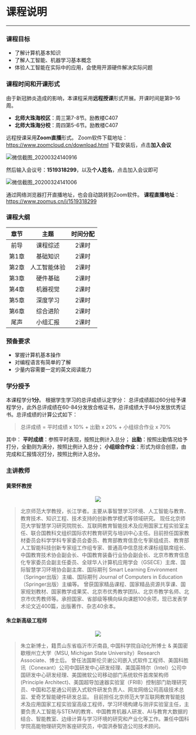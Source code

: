 # 课程说明

---

### 课程目标

- 了解计算机基本知识
- 了解人工智能、机器学习基本概念
- 体验人工智能在实际中的应用，会使用开源硬件解决实际问题

### 课程时间和开课形式

由于新冠肺炎造成的影响，本课程采用**远程授课**形式开展。开课时间是第9-16周。

- **北师大珠海校区**：周三第7-8节。励教楼C407
- **北师大珠海分校**：周四第5-6节。励教楼C407

远程授课采用**Zoom直播**形式。
Zoom软件下载地址：https://www.zoomcloud.cn/download.html
下载安装后，点击**加入会议**

![微信截图_20200324140916](https://md.hass.live/%E5%BE%AE%E4%BF%A1%E6%88%AA%E5%9B%BE_20200324140916.png)

然后输入会议号：**1519318299**，以及**个人姓名**，点击加入会议即可

![微信截图_20200324141006](https://md.hass.live/%E5%BE%AE%E4%BF%A1%E6%88%AA%E5%9B%BE_20200324141006.png)

通过网络浏览器打开直播地址，也会自动跳转到Zoom软件。
**课程直播地址**：https://www.zoomus.cn/j/1519318299

### 课程大纲

章节 | 主题 | 时间分配
:-: | :-: | :-:
前导 | 课程综述 | 2课时
第1章 | 基础知识 | 2课时
第2章 |  人工智能体验  | 2课时
第3章 | 硬件基础 | 2课时
第4章 | 机器视觉 | 2课时
第5章 | 深度学习 | 2课时
第6章 | 综合进阶 | 2课时
尾声  | 小组汇报 | 2课时

### 预备要求

- 掌握计算机基本操作
- 对编程语言有简单的了解
- 少量内容需要一定的英文阅读能力

### 学分授予

本课程学分**1分**。
根据学生学习的总评成绩认定学分：
总评成绩超过60分给予课程学分，此外总评成绩在60-84分发放合格证书，总评成绩大于84分发放优秀证书。总评成绩的计算公式如下：

> 总评成绩 = 平时成绩 x 10% + 出勤 x 20% + 小组综合作业 x 70%

其中：
**平时成绩**：参照平时表现，按照比例计入总分；
**出勤**：按照出勤情况给予打分，全勤则为满分，按照比例计入总分；
**小组综合作业**：形式为综合创意，由完成和汇报情况打分，按照比例计入总分。

### 主讲教师

#### 黄荣怀教授

<center><img src="https://md.hass.live/%E6%9C%AA%E5%91%BD%E5%90%8D@%E5%87%A1%E7%A7%91%E5%BF%AB%E5%9B%BE.png" /></center>

>北京师范大学教授，长江学者。主要从事智慧学习环境、人工智能与教育、教育技术、知识工程、技术支持的创新教学模式等领域研究。
>现任北京师范大学智慧学习研究院院长、互联网教育智能技术及应用国家工程实验室主任、联合国教科文组织国际农村教育研究与培训中心主任。目前担任国家教材委员会科学学科专家委员会委员、教育部教育信息化专家组成员、教育部人工智能科技创新专家组工作组专家、普通高中信息技术课标组联席组长、中国教育技术协会副会长、中国教育装备行业协会副会长、北京市教育信息化专家委员会副主任委员、全球华人计算机应用学会（GSECE）主席、国际智慧学习环境协会副主席、国际期刊 Smart Learning Environment（Springer出版）主编、国际期刊 Journal of Computers in Education（Springer出版）主编等。
>曾获国家精品课程、国家精品资源共享课、国家规划教材、国家教学成果奖、北京市优秀教学团队、北京市教学名师、北京市优秀教师等。承担国家、省部级等横向纵向课题100余项，现已发表学术论文近400篇，出版著作、杂志40余本。

#### 朱立新高级工程师

<center><img src="https://md.hass.live/%E6%9C%AA%E5%91%BD%E5%90%8D@%E5%87%A1%E7%A7%91%E5%BF%AB%E5%9B%BE%20(1).png" /></center>

>朱立新博士，籍贯山东省临沂市沂南县, 中国科学院自动化所博士 & 美国密歇根州立大学（MSU, Michigan State University）Research Associate、博士后。
>曾任法国斯伦贝谢公司嵌入式软件工程师、美国科胜讯（Conexant）公司中国研发中心研发经理、美国英特尔（Intel）公司中国研发中心研发经理、美国微软公司移动部门系统软件首席架构师(Principle Architect)、美国超导加速器实验室（FRIB）控制部门助理研究员、中国和芯星通公司嵌入式软件研发负责人、网龙网络公司高级技术总监、爱奇艺智能硬件研发总监。
>目前担任北京师范大学互联网教育智能技术及应用国家工程实验室高级工程师，学习环境构建与测评实验室主任，主要负责人工智能与STEM的教育、中国教育机器人研发、AI与教育大数据的结合、智能教室、边缘计算与学习环境的研究和产业化等工作。兼任中国科学院高能物理研究所客座研究员，中国洪泰智造公司技术顾问。
